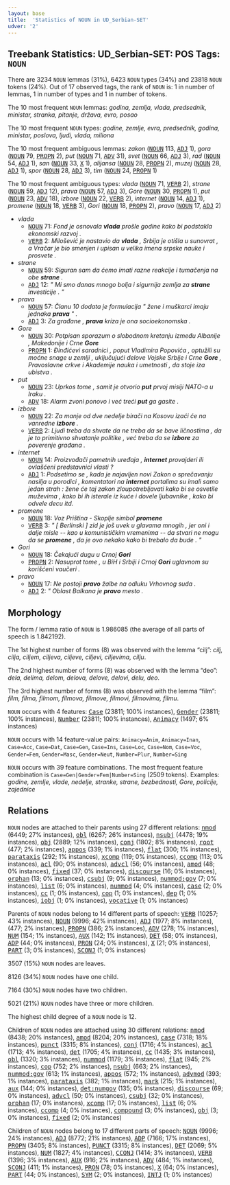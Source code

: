 ```yaml
---
layout: base
title:  'Statistics of NOUN in UD_Serbian-SET'
udver: '2'
---
```


## Treebank Statistics: UD_Serbian-SET: POS Tags: `NOUN`

There are 3234 `NOUN` lemmas (31%), 6423 `NOUN` types (34%) and 23818 `NOUN` tokens (24%).
Out of 17 observed tags, the rank of `NOUN` is: 1 in number of lemmas, 1 in number of types and 1 in number of tokens.

The 10 most frequent `NOUN` lemmas: <em>godina, zemlja, vlada, predsednik, ministar, stranka, pitanje, država, evro, posao</em>

The 10 most frequent `NOUN` types:  <em>godine, zemlje, evra, predsednik, godina, ministar, poslova, ljudi, vlada, miliona</em>

The 10 most frequent ambiguous lemmas: <em>zakon</em> (<tt><a href="sr_set-pos-NOUN.html">NOUN</a></tt> 113, <tt><a href="sr_set-pos-ADJ.html">ADJ</a></tt> 1), <em>gora</em> (<tt><a href="sr_set-pos-NOUN.html">NOUN</a></tt> 79, <tt><a href="sr_set-pos-PROPN.html">PROPN</a></tt> 2), <em>put</em> (<tt><a href="sr_set-pos-NOUN.html">NOUN</a></tt> 71, <tt><a href="sr_set-pos-ADV.html">ADV</a></tt> 31), <em>svet</em> (<tt><a href="sr_set-pos-NOUN.html">NOUN</a></tt> 66, <tt><a href="sr_set-pos-ADJ.html">ADJ</a></tt> 3), <em>rad</em> (<tt><a href="sr_set-pos-NOUN.html">NOUN</a></tt> 54, <tt><a href="sr_set-pos-ADJ.html">ADJ</a></tt> 1), <em>san</em> (<tt><a href="sr_set-pos-NOUN.html">NOUN</a></tt> 33, <tt><a href="sr_set-pos-X.html">X</a></tt> 1), <em>alijansa</em> (<tt><a href="sr_set-pos-NOUN.html">NOUN</a></tt> 28, <tt><a href="sr_set-pos-PROPN.html">PROPN</a></tt> 2), <em>muzej</em> (<tt><a href="sr_set-pos-NOUN.html">NOUN</a></tt> 28, <tt><a href="sr_set-pos-ADJ.html">ADJ</a></tt> 1), <em>spor</em> (<tt><a href="sr_set-pos-NOUN.html">NOUN</a></tt> 28, <tt><a href="sr_set-pos-ADJ.html">ADJ</a></tt> 3), <em>tim</em> (<tt><a href="sr_set-pos-NOUN.html">NOUN</a></tt> 24, <tt><a href="sr_set-pos-PROPN.html">PROPN</a></tt> 1)

The 10 most frequent ambiguous types:  <em>vlada</em> (<tt><a href="sr_set-pos-NOUN.html">NOUN</a></tt> 71, <tt><a href="sr_set-pos-VERB.html">VERB</a></tt> 2), <em>strane</em> (<tt><a href="sr_set-pos-NOUN.html">NOUN</a></tt> 59, <tt><a href="sr_set-pos-ADJ.html">ADJ</a></tt> 12), <em>prava</em> (<tt><a href="sr_set-pos-NOUN.html">NOUN</a></tt> 57, <tt><a href="sr_set-pos-ADJ.html">ADJ</a></tt> 3), <em>Gore</em> (<tt><a href="sr_set-pos-NOUN.html">NOUN</a></tt> 30, <tt><a href="sr_set-pos-PROPN.html">PROPN</a></tt> 1), <em>put</em> (<tt><a href="sr_set-pos-NOUN.html">NOUN</a></tt> 23, <tt><a href="sr_set-pos-ADV.html">ADV</a></tt> 18), <em>izbore</em> (<tt><a href="sr_set-pos-NOUN.html">NOUN</a></tt> 22, <tt><a href="sr_set-pos-VERB.html">VERB</a></tt> 2), <em>internet</em> (<tt><a href="sr_set-pos-NOUN.html">NOUN</a></tt> 14, <tt><a href="sr_set-pos-ADJ.html">ADJ</a></tt> 1), <em>promene</em> (<tt><a href="sr_set-pos-NOUN.html">NOUN</a></tt> 18, <tt><a href="sr_set-pos-VERB.html">VERB</a></tt> 3), <em>Gori</em> (<tt><a href="sr_set-pos-NOUN.html">NOUN</a></tt> 18, <tt><a href="sr_set-pos-PROPN.html">PROPN</a></tt> 2), <em>pravo</em> (<tt><a href="sr_set-pos-NOUN.html">NOUN</a></tt> 17, <tt><a href="sr_set-pos-ADJ.html">ADJ</a></tt> 2)


* <em>vlada</em>
  * <tt><a href="sr_set-pos-NOUN.html">NOUN</a></tt> 71: <em>Fond je osnovala <b>vlada</b> prošle godine kako bi podstakla ekonomski razvoj .</em>
  * <tt><a href="sr_set-pos-VERB.html">VERB</a></tt> 2: <em>Milošević je nastavio da <b>vlada</b> , Srbija je otišla u sunovrat , a Vračar je bio smenjen i upisan u velika imena srpske nauke i prosvete .</em>
* <em>strane</em>
  * <tt><a href="sr_set-pos-NOUN.html">NOUN</a></tt> 59: <em>Siguran sam da ćemo imati razne reakcije i tumačenja na obe <b>strane</b> .</em>
  * <tt><a href="sr_set-pos-ADJ.html">ADJ</a></tt> 12: <em>" Mi smo danas mnogo bolja i sigurnija zemlja za <b>strane</b> investicije . "</em>
* <em>prava</em>
  * <tt><a href="sr_set-pos-NOUN.html">NOUN</a></tt> 57: <em>Članu 10 dodata je formulacija " žene i muškarci imaju jednaka <b>prava</b> " .</em>
  * <tt><a href="sr_set-pos-ADJ.html">ADJ</a></tt> 3: <em>Za građane , <b>prava</b> kriza je ona socioekonomska .</em>
* <em>Gore</em>
  * <tt><a href="sr_set-pos-NOUN.html">NOUN</a></tt> 30: <em>Potpisan sporazum o slobodnom kretanju između Albanije , Makedonije i Crne <b>Gore</b></em>
  * <tt><a href="sr_set-pos-PROPN.html">PROPN</a></tt> 1: <em>Đinđićevi saradnici , poput Vladimira Popovića , optužili su moćne snage u zemlji , uključujući delove Vojske Srbije i Crne <b>Gore</b> , Pravoslavne crkve i Akademije nauka i umetnosti , da stoje iza ubistva .</em>
* <em>put</em>
  * <tt><a href="sr_set-pos-NOUN.html">NOUN</a></tt> 23: <em>Uprkos tome , samit je otvorio <b>put</b> prvoj misiji NATO-a u Iraku .</em>
  * <tt><a href="sr_set-pos-ADV.html">ADV</a></tt> 18: <em>Alarm zvoni ponovo i već treći <b>put</b> ga gasite .</em>
* <em>izbore</em>
  * <tt><a href="sr_set-pos-NOUN.html">NOUN</a></tt> 22: <em>Za manje od dve nedelje birači na Kosovu izaći će na vanredne <b>izbore</b> .</em>
  * <tt><a href="sr_set-pos-VERB.html">VERB</a></tt> 2: <em>Ljudi treba da shvate da ne treba da se bave ličnostima , da je to primitivno shvatanje politike , već treba da se <b>izbore</b> za poverenje građana .</em>
* <em>internet</em>
  * <tt><a href="sr_set-pos-NOUN.html">NOUN</a></tt> 14: <em>Proizvođači pametnih uređaja , <b>internet</b> provajderi ili ovlašćeni predstavnici vlasti ?</em>
  * <tt><a href="sr_set-pos-ADJ.html">ADJ</a></tt> 1: <em>Podsetimo se , kada je najavljen novi Zakon o sprečavanju nasilja u porodici , komentatori na <b>internet</b> portalima su imali samo jedan strah : žene će taj zakon zloupotrebljavati kako bi se osvetile muževima , kako bi ih isterale iz kuće i dovele ljubavnike , kako bi odvele decu itd.</em>
* <em>promene</em>
  * <tt><a href="sr_set-pos-NOUN.html">NOUN</a></tt> 18: <em>Voz Priština - Skoplje simbol <b>promene</b></em>
  * <tt><a href="sr_set-pos-VERB.html">VERB</a></tt> 3: <em>" [ Berlinski ] zid je još uvek u glavama mnogih , jer oni i dalje misle -- kao u komunističkim vremenima -- da stvari ne mogu da se <b>promene</b> , da je ovo nekako kako bi trebalo da bude . "</em>
* <em>Gori</em>
  * <tt><a href="sr_set-pos-NOUN.html">NOUN</a></tt> 18: <em>Čekajući dugu u Crnoj <b>Gori</b></em>
  * <tt><a href="sr_set-pos-PROPN.html">PROPN</a></tt> 2: <em>Nasuprot tome , u BiH i Srbiji i Crnoj <b>Gori</b> uglavnom su korišćeni vaučeri .</em>
* <em>pravo</em>
  * <tt><a href="sr_set-pos-NOUN.html">NOUN</a></tt> 17: <em>Ne postoji <b>pravo</b> žalbe na odluku Vrhovnog suda .</em>
  * <tt><a href="sr_set-pos-ADJ.html">ADJ</a></tt> 2: <em>" Oblast Balkana je <b>pravo</b> mesto .</em>

## Morphology

The form / lemma ratio of `NOUN` is 1.986085 (the average of all parts of speech is 1.842192).

The 1st highest number of forms (8) was observed with the lemma “cilj”: <em>cilj, cilja, ciljem, ciljeva, ciljeve, ciljevi, ciljevima, cilju</em>.

The 2nd highest number of forms (8) was observed with the lemma “deo”: <em>dela, delima, delom, delova, delove, delovi, delu, deo</em>.

The 3rd highest number of forms (8) was observed with the lemma “film”: <em>film, filma, filmom, filmova, filmove, filmovi, filmovima, filmu</em>.

`NOUN` occurs with 4 features: <tt><a href="sr_set-feat-Case.html">Case</a></tt> (23811; 100% instances), <tt><a href="sr_set-feat-Gender.html">Gender</a></tt> (23811; 100% instances), <tt><a href="sr_set-feat-Number.html">Number</a></tt> (23811; 100% instances), <tt><a href="sr_set-feat-Animacy.html">Animacy</a></tt> (1497; 6% instances)

`NOUN` occurs with 14 feature-value pairs: `Animacy=Anim`, `Animacy=Inan`, `Case=Acc`, `Case=Dat`, `Case=Gen`, `Case=Ins`, `Case=Loc`, `Case=Nom`, `Case=Voc`, `Gender=Fem`, `Gender=Masc`, `Gender=Neut`, `Number=Plur`, `Number=Sing`

`NOUN` occurs with 39 feature combinations.
The most frequent feature combination is `Case=Gen|Gender=Fem|Number=Sing` (2509 tokens).
Examples: <em>godine, zemlje, vlade, nedelje, stranke, strane, bezbednosti, Gore, policije, zajednice</em>


## Relations

`NOUN` nodes are attached to their parents using 27 different relations: <tt><a href="sr_set-dep-nmod.html">nmod</a></tt> (6449; 27% instances), <tt><a href="sr_set-dep-obl.html">obl</a></tt> (6267; 26% instances), <tt><a href="sr_set-dep-nsubj.html">nsubj</a></tt> (4478; 19% instances), <tt><a href="sr_set-dep-obj.html">obj</a></tt> (2889; 12% instances), <tt><a href="sr_set-dep-conj.html">conj</a></tt> (1802; 8% instances), <tt><a href="sr_set-dep-root.html">root</a></tt> (477; 2% instances), <tt><a href="sr_set-dep-appos.html">appos</a></tt> (339; 1% instances), <tt><a href="sr_set-dep-flat.html">flat</a></tt> (300; 1% instances), <tt><a href="sr_set-dep-parataxis.html">parataxis</a></tt> (292; 1% instances), <tt><a href="sr_set-dep-xcomp.html">xcomp</a></tt> (119; 0% instances), <tt><a href="sr_set-dep-ccomp.html">ccomp</a></tt> (113; 0% instances), <tt><a href="sr_set-dep-acl.html">acl</a></tt> (90; 0% instances), <tt><a href="sr_set-dep-advcl.html">advcl</a></tt> (56; 0% instances), <tt><a href="sr_set-dep-amod.html">amod</a></tt> (48; 0% instances), <tt><a href="sr_set-dep-fixed.html">fixed</a></tt> (37; 0% instances), <tt><a href="sr_set-dep-discourse.html">discourse</a></tt> (16; 0% instances), <tt><a href="sr_set-dep-orphan.html">orphan</a></tt> (13; 0% instances), <tt><a href="sr_set-dep-csubj.html">csubj</a></tt> (9; 0% instances), <tt><a href="sr_set-dep-nummod-gov.html">nummod:gov</a></tt> (7; 0% instances), <tt><a href="sr_set-dep-list.html">list</a></tt> (6; 0% instances), <tt><a href="sr_set-dep-nummod.html">nummod</a></tt> (4; 0% instances), <tt><a href="sr_set-dep-case.html">case</a></tt> (2; 0% instances), <tt><a href="sr_set-dep-cc.html">cc</a></tt> (1; 0% instances), <tt><a href="sr_set-dep-cop.html">cop</a></tt> (1; 0% instances), <tt><a href="sr_set-dep-dep.html">dep</a></tt> (1; 0% instances), <tt><a href="sr_set-dep-iobj.html">iobj</a></tt> (1; 0% instances), <tt><a href="sr_set-dep-vocative.html">vocative</a></tt> (1; 0% instances)

Parents of `NOUN` nodes belong to 14 different parts of speech: <tt><a href="sr_set-pos-VERB.html">VERB</a></tt> (10257; 43% instances), <tt><a href="sr_set-pos-NOUN.html">NOUN</a></tt> (9996; 42% instances), <tt><a href="sr_set-pos-ADJ.html">ADJ</a></tt> (1977; 8% instances),  (477; 2% instances), <tt><a href="sr_set-pos-PROPN.html">PROPN</a></tt> (386; 2% instances), <tt><a href="sr_set-pos-ADV.html">ADV</a></tt> (278; 1% instances), <tt><a href="sr_set-pos-NUM.html">NUM</a></tt> (154; 1% instances), <tt><a href="sr_set-pos-AUX.html">AUX</a></tt> (142; 1% instances), <tt><a href="sr_set-pos-DET.html">DET</a></tt> (58; 0% instances), <tt><a href="sr_set-pos-ADP.html">ADP</a></tt> (44; 0% instances), <tt><a href="sr_set-pos-PRON.html">PRON</a></tt> (24; 0% instances), <tt><a href="sr_set-pos-X.html">X</a></tt> (21; 0% instances), <tt><a href="sr_set-pos-PART.html">PART</a></tt> (3; 0% instances), <tt><a href="sr_set-pos-SCONJ.html">SCONJ</a></tt> (1; 0% instances)

3507 (15%) `NOUN` nodes are leaves.

8126 (34%) `NOUN` nodes have one child.

7164 (30%) `NOUN` nodes have two children.

5021 (21%) `NOUN` nodes have three or more children.

The highest child degree of a `NOUN` node is 12.

Children of `NOUN` nodes are attached using 30 different relations: <tt><a href="sr_set-dep-nmod.html">nmod</a></tt> (8438; 20% instances), <tt><a href="sr_set-dep-amod.html">amod</a></tt> (8204; 20% instances), <tt><a href="sr_set-dep-case.html">case</a></tt> (7318; 18% instances), <tt><a href="sr_set-dep-punct.html">punct</a></tt> (3315; 8% instances), <tt><a href="sr_set-dep-conj.html">conj</a></tt> (1716; 4% instances), <tt><a href="sr_set-dep-acl.html">acl</a></tt> (1713; 4% instances), <tt><a href="sr_set-dep-det.html">det</a></tt> (1705; 4% instances), <tt><a href="sr_set-dep-cc.html">cc</a></tt> (1435; 3% instances), <tt><a href="sr_set-dep-obl.html">obl</a></tt> (1320; 3% instances), <tt><a href="sr_set-dep-nummod.html">nummod</a></tt> (1179; 3% instances), <tt><a href="sr_set-dep-flat.html">flat</a></tt> (945; 2% instances), <tt><a href="sr_set-dep-cop.html">cop</a></tt> (752; 2% instances), <tt><a href="sr_set-dep-nsubj.html">nsubj</a></tt> (663; 2% instances), <tt><a href="sr_set-dep-nummod-gov.html">nummod:gov</a></tt> (613; 1% instances), <tt><a href="sr_set-dep-appos.html">appos</a></tt> (572; 1% instances), <tt><a href="sr_set-dep-advmod.html">advmod</a></tt> (393; 1% instances), <tt><a href="sr_set-dep-parataxis.html">parataxis</a></tt> (382; 1% instances), <tt><a href="sr_set-dep-mark.html">mark</a></tt> (215; 1% instances), <tt><a href="sr_set-dep-aux.html">aux</a></tt> (144; 0% instances), <tt><a href="sr_set-dep-det-numgov.html">det:numgov</a></tt> (135; 0% instances), <tt><a href="sr_set-dep-discourse.html">discourse</a></tt> (69; 0% instances), <tt><a href="sr_set-dep-advcl.html">advcl</a></tt> (50; 0% instances), <tt><a href="sr_set-dep-csubj.html">csubj</a></tt> (32; 0% instances), <tt><a href="sr_set-dep-orphan.html">orphan</a></tt> (17; 0% instances), <tt><a href="sr_set-dep-xcomp.html">xcomp</a></tt> (17; 0% instances), <tt><a href="sr_set-dep-list.html">list</a></tt> (6; 0% instances), <tt><a href="sr_set-dep-ccomp.html">ccomp</a></tt> (4; 0% instances), <tt><a href="sr_set-dep-compound.html">compound</a></tt> (3; 0% instances), <tt><a href="sr_set-dep-obj.html">obj</a></tt> (3; 0% instances), <tt><a href="sr_set-dep-fixed.html">fixed</a></tt> (2; 0% instances)

Children of `NOUN` nodes belong to 17 different parts of speech: <tt><a href="sr_set-pos-NOUN.html">NOUN</a></tt> (9996; 24% instances), <tt><a href="sr_set-pos-ADJ.html">ADJ</a></tt> (8772; 21% instances), <tt><a href="sr_set-pos-ADP.html">ADP</a></tt> (7166; 17% instances), <tt><a href="sr_set-pos-PROPN.html">PROPN</a></tt> (3405; 8% instances), <tt><a href="sr_set-pos-PUNCT.html">PUNCT</a></tt> (3315; 8% instances), <tt><a href="sr_set-pos-DET.html">DET</a></tt> (2069; 5% instances), <tt><a href="sr_set-pos-NUM.html">NUM</a></tt> (1827; 4% instances), <tt><a href="sr_set-pos-CCONJ.html">CCONJ</a></tt> (1414; 3% instances), <tt><a href="sr_set-pos-VERB.html">VERB</a></tt> (1396; 3% instances), <tt><a href="sr_set-pos-AUX.html">AUX</a></tt> (916; 2% instances), <tt><a href="sr_set-pos-ADV.html">ADV</a></tt> (484; 1% instances), <tt><a href="sr_set-pos-SCONJ.html">SCONJ</a></tt> (411; 1% instances), <tt><a href="sr_set-pos-PRON.html">PRON</a></tt> (78; 0% instances), <tt><a href="sr_set-pos-X.html">X</a></tt> (64; 0% instances), <tt><a href="sr_set-pos-PART.html">PART</a></tt> (44; 0% instances), <tt><a href="sr_set-pos-SYM.html">SYM</a></tt> (2; 0% instances), <tt><a href="sr_set-pos-INTJ.html">INTJ</a></tt> (1; 0% instances)

